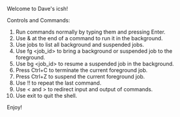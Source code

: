 Welcome to Dave's icsh!

Controls and Commands:

1. Run commands normally by typing them and pressing Enter.
2. Use & at the end of a command to run it in the background.
3. Use jobs to list all background and suspended jobs.
4. Use fg <job_id> to bring a background or suspended job to the foreground.
5. Use bg <job_id> to resume a suspended job in the background.
6. Press Ctrl+C to terminate the current foreground job.
7. Press Ctrl+Z to suspend the current foreground job.
8. Use !! to repeat the last command.
9. Use < and > to redirect input and output of commands.
10. Use exit to quit the shell.

Enjoy!